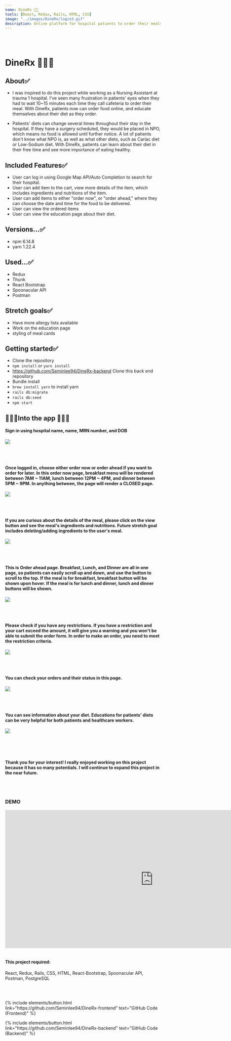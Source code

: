 ```yaml
---
name: DineRx 💊💊
tools: [React, Redux, Rails, HTML, CSS]
image: "../images/DineRx/login3.gif"
description: Online platform for hospital patients to order their meals online instead of calling the cafeteria. Patients can also see educational facts and videos about their diets.
---
```

<br>
<br>

# DineRx 💊💊💊

## About✅
- I was inspired to do this project while working as a Nursing Assistant at trauma 1 hospital. I've seen many frustration in patients' eyes when they had to wait 10~15 minutes each time they call cafeteria to order their meal. With DineRx, patients now can order food online, and educate themselves about their diet as they order. 

- Patients' diets can change several times throughout their stay in the hospital. If they have a surgery scheduled, they would be placed in NPO, which means no food is allowed until further notice. A lot of patients don't know what NPO is, as well as what other diets, such as Cariac diet or Low-Sodium diet. With DineRx, patients can learn about their diet in their free time and see more importance of eating healthy. 

## Included Features✅
- User can log in using Google Map API/Auto Completion to search for their hospital.
- User can add item to the cart, view more details of the item, which includes ingredients and nutritions of the item.
- User can add items to either "order now", or "order ahead," where they can choose the date and time for the food to be delivered. 
- User can view the ordered items
- User can view the education page about their diet.

## Versions...✅
- npm 6.14.8
- yarn 1.22.4

## Used...✅
- Redux
- Thunk
- React Bootstrap
- Spoonacular API
- Postman

## Stretch goals✅
- Have more allergy lists available
- Work on the education page
- styling of meal cards

## Getting started✅
- Clone the repository
- ```npm install``` or ```yarn install```
- https://github.com/Seminlee94/DineRx-backend Clone this back end repository
- Bundle install
- ```brew install yarn``` to install yarn
- ```rails db:migrate```
- ```rails db:seed``` 
- ```npm start```

## 🚀🚀🚀Into the app 🚀🚀🚀
#### Sign in using hospital name, name, MRN number, and DOB
![](../images/DineRx/login3.gif)

<br/>
<br/>

#### Once logged in, choose either order now or order ahead if you want to order for later. In this order now page, breakfast menu will be rendered between 7AM ~ 11AM, lunch between 12PM ~ 4PM, and dinner between 5PM ~ 9PM. In anything between, the page will render a CLOSED page.  
![](../images/DineRx/ordernow.gif)

<br/>
<br/>

#### If you are curious about the details of the meal, please click on the view button and see the meal's ingredients and nutritions. Future stretch goal includes deleting/adding ingredients to the user's meal. 
![](../images/DineRx/detail.gif)

<br/>
<br/>

#### This is Order ahead page. Breakfast, Lunch, and Dinner are all in one page, so patients can easily scroll up and down, and use the button to scroll to the top. If the meal is for breakfast, breakfast button will be shown upon hover. If the meal is for lunch and dinner, lunch and dinner buttons will be shown. 
![](../images/DineRx/tocart.gif)

<br/>
<br/>


#### Please check if you have any restrictions. If you have a restriction and your cart exceed the amount, it will give you a warning and you won't be able to submit the order form. In order to make an order, you need to meet the restriction criteria. 
![](../images/DineRx/incart-2.gif)

<br/>
<br/>

#### You can check your orders and their status in this page.
![](../images/DineRx/myorder.png)

<br/>
<br/>

#### You can see information about your diet. Educations for patients' diets can be very helpful for both patients and healthcare workers.  
![](../images/DineRx/dietEducation.png)

<br/>
<br/>
<br/>


#### Thank you for your interest! I really enjoyed working on this project because it has so many potentials. I will continue to expand this project in the near future.

<br>
<br>

### DEMO
<iframe width="957" height="447" src="https://www.youtube.com/embed/djjivshj63w" frameborder="0" allow="accelerometer; autoplay; clipboard-write; encrypted-media; gyroscope; picture-in-picture" allowfullscreen></iframe>

<br>
<br>

#### This project required:
React, Redux, Rails, CSS, HTML, React-Bootstrap, Spoonacular API, Postman, PostgreSQL

<br>
<br>

<p class="text-center">
{% include elements/button.html link="https://github.com/Seminlee94/DineRx-frontend" text="GitHub Code (Frontend)" %}
</p>
<p class="text-center">
{% include elements/button.html link="https://github.com/Seminlee94/DineRx-backend" text="GitHub Code (Backend)" %}
</p>